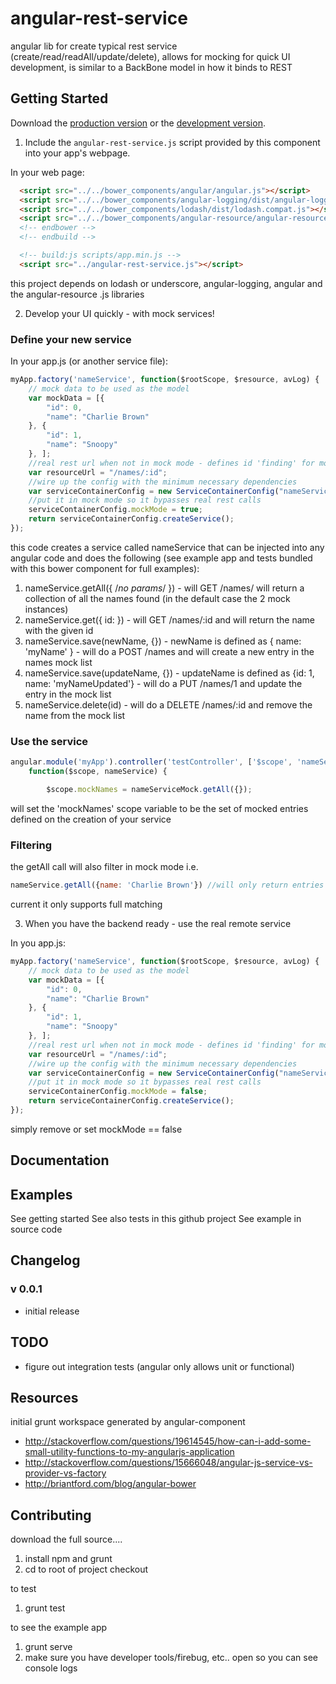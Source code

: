 # angular-rest-service

angular lib for create typical rest service (create/read/readAll/update/delete),
allows for mocking for quick UI development, is similar to a BackBone model in how it binds to REST

## Getting Started

Download the [production version][min] or the [development version][max].

[min]: https://raw.github.com/aronvaughan/angular-rest-service/master/dist/angular-rest-service.min.js
[max]: https://raw.github.com/aronvaughan/angular-rest-service/master/dist/angular-rest-service.js

1. Include the `angular-rest-service.js` script provided by this component into your app's webpage.

In your web page:

```html
  <script src="../../bower_components/angular/angular.js"></script>
  <script src="../../bower_components/angular-logging/dist/angular-logging.min.js"></script>
  <script src="../../bower_components/lodash/dist/lodash.compat.js"></script>
  <script src="../../bower_components/angular-resource/angular-resource.js"></script>
  <!-- endbower -->
  <!-- endbuild -->

  <!-- build:js scripts/app.min.js -->
  <script src="../angular-rest-service.js"></script>
```
this project depends on lodash or underscore, angular-logging, angular and the angular-resource .js libraries

2. Develop your UI quickly - with mock services!


### Define your new service
In your app.js (or another service file):

```js
myApp.factory('nameService', function($rootScope, $resource, avLog) {
    // mock data to be used as the model
    var mockData = [{
        "id": 0,
        "name": "Charlie Brown"
    }, {
        "id": 1,
        "name": "Snoopy"
    }, ];
    //real rest url when not in mock mode - defines id 'finding' for mock mode
    var resourceUrl = "/names/:id";
    //wire up the config with the minimum necessary dependencies
    var serviceContainerConfig = new ServiceContainerConfig("nameServiceMock", resourceUrl, mockData, $rootScope, $resource, avLog);
    //put it in mock mode so it bypasses real rest calls
    serviceContainerConfig.mockMode = true;
    return serviceContainerConfig.createService();
});
```

this code creates a service called nameService that can be injected into any angular code and does the following (see example app
and tests bundled with this bower component for full examples):

1) nameService.getAll({ /*no params*/ }) - will GET /names/  will return a collection of all the names found (in the default case the 2 mock instances)
2) nameService.get({ id: <id> }) - will GET /names/:id and will return the name with the given id
3) nameService.save(newName, {})  - newName is defined as { name: 'myName' } - will do a POST /names and will create a new entry in the names mock list
4) nameService.save(updateName, {}) - updateName is defined as {id: 1, name: 'myNameUpdated'} - will do a PUT /names/1 and update the entry in the mock list
5) nameService.delete(id) - will do a DELETE /names/:id and remove the name from the mock list

### Use the service
```js
angular.module('myApp').controller('testController', ['$scope', 'nameService',
    function($scope, nameService) {

        $scope.mockNames = nameServiceMock.getAll({});

```

will set the 'mockNames' scope variable to be the set of mocked entries defined on the creation of your service

### Filtering

the getAll call will also filter in mock mode i.e.
```js
nameService.getAll({name: 'Charlie Brown'}) //will only return entries that have the name Charlie Brown
```
current it only supports full matching

3. When you have the backend ready - use the real remote service

In you app.js:

```js
myApp.factory('nameService', function($rootScope, $resource, avLog) {
    // mock data to be used as the model
    var mockData = [{
        "id": 0,
        "name": "Charlie Brown"
    }, {
        "id": 1,
        "name": "Snoopy"
    }, ];
    //real rest url when not in mock mode - defines id 'finding' for mock mode
    var resourceUrl = "/names/:id";
    //wire up the config with the minimum necessary dependencies
    var serviceContainerConfig = new ServiceContainerConfig("nameServiceMock", resourceUrl, mockData, $rootScope, $resource, avLog);
    //put it in mock mode so it bypasses real rest calls
    serviceContainerConfig.mockMode = false;
    return serviceContainerConfig.createService();
});
```

simply remove or set mockMode == false


## Documentation

## Examples
See getting started
See also tests in this github project
See example in source code

## Changelog

### v 0.0.1

* initial release

## TODO

* figure out integration tests (angular only allows unit or functional)

## Resources

initial grunt workspace generated by angular-component

* http://stackoverflow.com/questions/19614545/how-can-i-add-some-small-utility-functions-to-my-angularjs-application
* http://stackoverflow.com/questions/15666048/angular-js-service-vs-provider-vs-factory
* http://briantford.com/blog/angular-bower

## Contributing

download the full source....

1. install npm and grunt
2. cd to root of project checkout

to test

1. grunt test

to see the example app

1. grunt serve
2. make sure you have developer tools/firebug, etc.. open so you can see console logs

